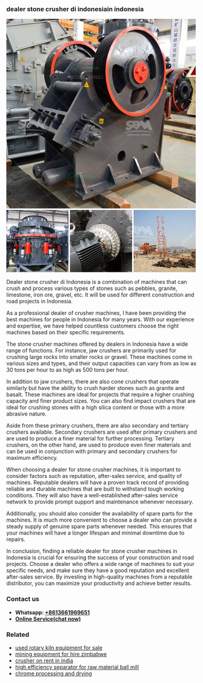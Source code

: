 <h3>dealer stone crusher di indonesiain indonesia</h3><img src='1702953170.jpg' alt=''><p>Dealer stone crusher di Indonesia is a combination of machines that can crush and process various types of stones such as pebbles, granite, limestone, iron ore, gravel, etc. It will be used for different construction and road projects in Indonesia.</p><p>As a professional dealer of crusher machines, I have been providing the best machines for people in Indonesia for many years. With our experience and expertise, we have helped countless customers choose the right machines based on their specific requirements.</p><p>The stone crusher machines offered by dealers in Indonesia have a wide range of functions. For instance, jaw crushers are primarily used for crushing large rocks into smaller rocks or gravel. These machines come in various sizes and types, and their output capacities can vary from as low as 30 tons per hour to as high as 500 tons per hour.</p><p>In addition to jaw crushers, there are also cone crushers that operate similarly but have the ability to crush harder stones such as granite and basalt. These machines are ideal for projects that require a higher crushing capacity and finer product sizes. You can also find impact crushers that are ideal for crushing stones with a high silica content or those with a more abrasive nature.</p><p>Aside from these primary crushers, there are also secondary and tertiary crushers available. Secondary crushers are used after primary crushers and are used to produce a finer material for further processing. Tertiary crushers, on the other hand, are used to produce even finer materials and can be used in conjunction with primary and secondary crushers for maximum efficiency.</p><p>When choosing a dealer for stone crusher machines, it is important to consider factors such as reputation, after-sales service, and quality of machines. Reputable dealers will have a proven track record of providing reliable and durable machines that are built to withstand tough working conditions. They will also have a well-established after-sales service network to provide prompt support and maintenance whenever necessary.</p><p>Additionally, you should also consider the availability of spare parts for the machines. It is much more convenient to choose a dealer who can provide a steady supply of genuine spare parts whenever needed. This ensures that your machines will have a longer lifespan and minimal downtime due to repairs.</p><p>In conclusion, finding a reliable dealer for stone crusher machines in Indonesia is crucial for ensuring the success of your construction and road projects. Choose a dealer who offers a wide range of machines to suit your specific needs, and make sure they have a good reputation and excellent after-sales service. By investing in high-quality machines from a reputable distributor, you can maximize your productivity and achieve better results.</p><h3>Contact us</h3><ul><li><strong>Whatsapp:&nbsp;<a href="https://wa.me/8613661969651">+8613661969651</a></strong></li><li><a href="https://swt.shibang-china.com/?git&amp;zhl&amp;dealer stone crusher di indonesiain indonesia"><strong>Online Service(chat now)</strong></a></li></ul><h3>Related</h3><ul><li><a href='used rotary kiln equipment for sale.md'>used rotary kiln equipment for sale</a></li><li><a href='mining equipment for hire zimbabwe.md'>mining equipment for hire zimbabwe</a></li><li><a href='crusher on rent in india.md'>crusher on rent in india</a></li><li><a href='high efficiency separator for raw material ball mill.md'>high efficiency separator for raw material ball mill</a></li><li><a href='chrome processing and drying.md'>chrome processing and drying</a></li></ul>